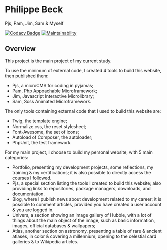 # Philippe Beck

Pjs, Pam, Jim, Sam & Myself

[![Codacy Badge](https://api.codacy.com/project/badge/Grade/f95d679b497d4bb59e0e5068225f3cb9)](https://www.codacy.com/app/philippebeck/philippebeck?utm_source=github.com&amp;utm_medium=referral&amp;utm_content=philippebeck/philippebeck&amp;utm_campaign=Badge_Grade)
[![Maintainability](https://api.codeclimate.com/v1/badges/b465b933b803ba72cb2e/maintainability)](https://codeclimate.com/github/philippebeck/philippebeck/maintainability)

## Overview

This project is the main project of my current study.

To use the minimum of external code, I created 4 tools to build this website, then published them:
-   Pjs, a microCMS for coding in pyjamas;  
-   Pam, Php Appoachable Microframework;  
-   Jim, Javascript Interactive Microlibrary;  
-   Sam, Scss Animated Microframework.  

The only tools containing external code that I used to build this website are:
-   Twig, the template engine;  
-   Normalize.css, the reset stylesheet;  
-   Font-Awesome, the set of icons;  
-   Autoload of Composer, the autoloader;  
-   PhpUnit, the test framework.  

For my main project, I choose to build my personal website, with 5 main categories:
-   Portfolio, presenting my development projects, some reflections, my training & my certifications; it is also possible to directly access the courses I followed.  
-   Pjs, a special section listing the tools I created to build this website; also providing links to repositories, package managers, downloads, and documentation.  
-   Blog, where I publish news about development related to my career; it is possible to comment articles, provided you have created a user account & you are logged in.  
-   Univers, a section showing an image gallery of Hubble, with a lot of things about the main object of the image, such as basic information, images, official databases & wallpapers;  
-   Atlas, another section on astronomy, presenting a table of rare & ancient atlases, in color & covering a millennium; opening to the celestial card galleries & to Wikipedia articles.  
